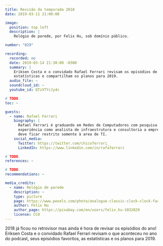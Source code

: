 ```yaml
---
title: Revisão da temporada 2018
date: 2019-03-11 21:00:00

image:
  position: top left
  description: |
    Relógio de parede, por Felix Hu, sob domínio público.

number: "029"

recording:
  recorded: no
  date: 2019-03-14 21:30:00 -0300
  summary: |
    Eriksen Costa e o convidado Rafael Ferrari revisam os episódios de 2018. Revelam seus episódios favoritos, as
    estatísticas e compartilham os planos para 2019.
  audio_file: ~
  soundcloud_id: ~
  youtube_id: QTzXTYcJy4c

# TODO.
toc: ~

guests:
  - name: Rafael Ferrari
    biography: |
      Rafael Ferrari é graduando em Redes de Computadores com pesquisa voltada a DevOps e IoT. Possui mais de 5 anos de
      experiência como analista de infraestrutura e consultoria a empresas de pequeno porte. Acredita que DevOps não
      deve ficar restrito somente à area de TI.
    social_media:
      Twitter: https://twitter.com/chicoferrari_
      LinkedIn: https://www.linkedin.com/in/rafaferrari

# TODO.
references: ~

# TODO.
recommendations: ~

media_credits:
  - name: Relógio de parede
    description: ~
    type: picture
    page: https://www.pexels.com/photo/analogue-classic-clock-clock-face-280264/
    author: Felix Hu
    author_page: https://pixabay.com/en/users/felix_hu-1032829
    license: CC0
---
```


2018 já ficou no retrovisor mas ainda é hora de revisar os episódios do ano! Eriksen Costa e o convidado Rafael Ferrari
revisam o que aconteceu no ano do podcast, seus episódios favoritos, as estatísticas e os planos para 2019.
